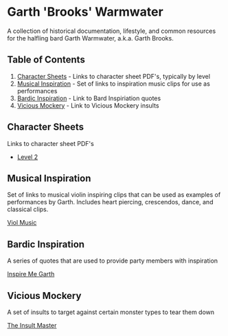 # Garth 'Brooks' Warmwater

A collection of historical documentation, lifestyle, and common resources for the halfling bard Garth Warmwater, a.k.a. Garth Brooks.


## Table of Contents

1. [Character Sheets](#character-sheets) - Links to character sheet PDF's, typically by level
2. [Musical Inspiration](#musical-inspiration) - Set of links to inspiration music clips for use as performances
3. [Bardic Inspiration](#bardic-inspiration) - Link to Bard Inspiriation quotes
4. [Vicious Mockery](#vicious-mockery) - Link to Vicious Mockery insults


## Character Sheets

Links to character sheet PDF's

- [Level 2](https://github.com/prezschaefer/garth_warmwater/blob/master/character_sheets/garth_warmwater_lvl_2.pdf)


## Musical Inspiration

Set of links to musical violin inspiring clips that can be used as examples of performances by Garth. Includes heart piercing, crescendos, dance, and classical clips.

[Viol Music](https://github.com/prezschaefer/garth_warmwater/blob/master/viol_music.md)


## Bardic Inspiration

A series of quotes that are used to provide party members with inspiration

[Inspire Me Garth](https://github.com/prezschaefer/garth_warmwater/blob/master/inspirations.md)


## Vicious Mockery

A set of insults to target against certain monster types to tear them down

[The Insult Master](https://github.com/prezschaefer/garth_warmwater/blob/master/mockery.md)

